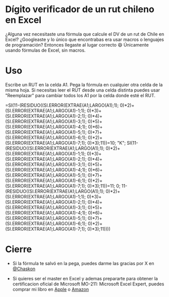 # Dígito verificador de un rut chileno en Excel

¿Alguna vez necesitaste una fórmula que calcule el DV de un rut de Chile en Excel? ¿Googleaste y lo único que encontrabas era usar macros o lenguajes de programación? Entonces llegaste al lugar correcto 😄 Únicamente usando fórmulas de Excel, sin macros.

# Uso

Escribe un RUT en la celda A1. Pega la fórmula en cualquier otra celda de la misma hoja. Si necesitas leer el RUT desde una celda distinta puedes usar "Reemplazar" para cambiar todos los A1 por la celda donde esté el RUT.

=SI(11-(RESIDUO((SI.ERROR(EXTRAE(A1;LARGO(A1);1); 0)*2)+(SI.ERROR(EXTRAE(A1;LARGO(A1)-1;1); 0)*3)+(SI.ERROR(EXTRAE(A1;LARGO(A1)-2;1); 0)*4)+(SI.ERROR(EXTRAE(A1;LARGO(A1)-3;1); 0)*5)+(SI.ERROR(EXTRAE(A1;LARGO(A1)-4;1); 0)*6)+(SI.ERROR(EXTRAE(A1;LARGO(A1)-5;1); 0)*7)+(SI.ERROR(EXTRAE(A1;LARGO(A1)-6;1); 0)*2)+(SI.ERROR(EXTRAE(A1;LARGO(A1)-7;1); 0)*3);11))=10; "K"; SI(11-(RESIDUO((SI.ERROR(EXTRAE(A1;LARGO(A1);1); 0)*2)+(SI.ERROR(EXTRAE(A1;LARGO(A1)-1;1); 0)*3)+(SI.ERROR(EXTRAE(A1;LARGO(A1)-2;1); 0)*4)+(SI.ERROR(EXTRAE(A1;LARGO(A1)-3;1); 0)*5)+(SI.ERROR(EXTRAE(A1;LARGO(A1)-4;1); 0)*6)+(SI.ERROR(EXTRAE(A1;LARGO(A1)-5;1); 0)*7)+(SI.ERROR(EXTRAE(A1;LARGO(A1)-6;1); 0)*2)+(SI.ERROR(EXTRAE(A1;LARGO(A1)-7;1); 0)*3);11))=11; 0; 11-(RESIDUO((SI.ERROR(EXTRAE(A1;LARGO(A1);1); 0)*2)+(SI.ERROR(EXTRAE(A1;LARGO(A1)-1;1); 0)*3)+(SI.ERROR(EXTRAE(A1;LARGO(A1)-2;1); 0)*4)+(SI.ERROR(EXTRAE(A1;LARGO(A1)-3;1); 0)*5)+(SI.ERROR(EXTRAE(A1;LARGO(A1)-4;1); 0)*6)+(SI.ERROR(EXTRAE(A1;LARGO(A1)-5;1); 0)*7)+(SI.ERROR(EXTRAE(A1;LARGO(A1)-6;1); 0)*2)+(SI.ERROR(EXTRAE(A1;LARGO(A1)-7;1); 0)*3);11))))

# Cierre

- Si la fórmula te salvó en la pega, puedes darme las gracias por X en [@Chaskon](https://x.com/Chaskon)
  
- Si quieres ser el master en Excel y ademas prepararte para obtener la certificacion oficial de Microsoft MO-211: Microsoft Excel Expert, puedes comprar mi libro en [Apple](https://books.apple.com/cl/book/excel-avanzado-2024/id6450328094) o [Amazon](https://a.co/d/5spQTNj)

